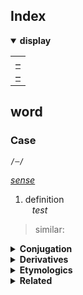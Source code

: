 ## Index

<details open>
  <summary> <b> display </b> </summary>

<table>
  <td>
    <a href="#"> – </a> <br>
    <a href="#"> – </a>
  </td>
</table>

</details>


## word

### Case
`/–/`

*[sense]()*

1. definition  
&ensp; *test*
> similar: [](#)

<details>
  <summary> <b> Conjugation </b> </summary> <br>

</details>

<details>
  <summary> <b> Derivatives </b> </summary>

</details>

<details>
  <summary> <b> Etymologics </b> </summary>

</details>

<details>
  <summary> <b> Related </b> </summary>

</details>


<br>

